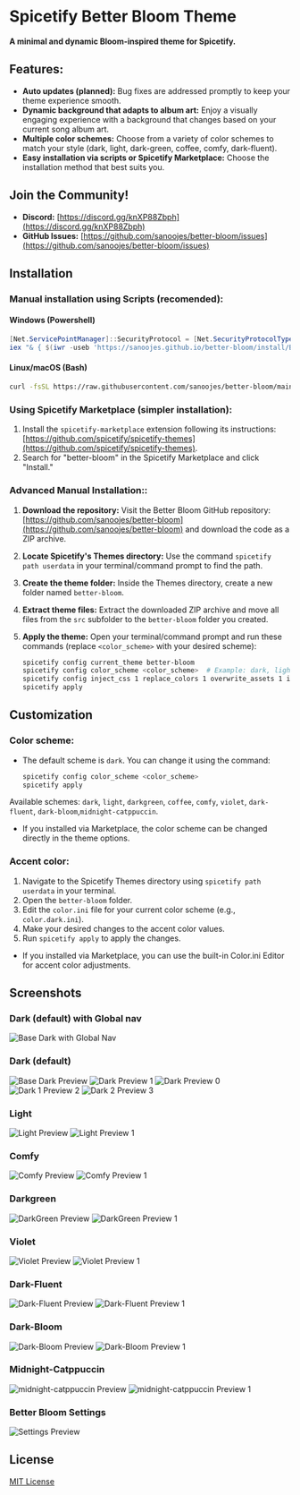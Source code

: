# **Spicetify Better Bloom Theme**

**A minimal and dynamic Bloom-inspired theme for Spicetify.**

## **Features:**

- **Auto updates (planned):** Bug fixes are addressed promptly to keep your theme experience smooth.
- **Dynamic background that adapts to album art:** Enjoy a visually engaging experience with a background that changes based on your current song album art.
- **Multiple color schemes:** Choose from a variety of color schemes to match your style (dark, light, dark-green, coffee, comfy, dark-fluent).
- **Easy installation via scripts or Spicetify Marketplace:** Choose the installation method that best suits you.

## Join the Community!

- **Discord:** [https://discord.gg/knXP88Zbph](https://discord.gg/knXP88Zbph)
- **GitHub Issues:** [https://github.com/sanoojes/better-bloom/issues](https://github.com/sanoojes/better-bloom/issues)

## **Installation**

### **Manual installation using Scripts (recomended):**

#### **Windows (Powershell)**

```powershell
[Net.ServicePointManager]::SecurityProtocol = [Net.SecurityProtocolType]::Tls12
iex "& { $(iwr -useb 'https://sanoojes.github.io/better-bloom/install/Better-Bloom.ps1') }"
```

#### **Linux/macOS (Bash)**

```sh
curl -fsSL https://raw.githubusercontent.com/sanoojes/better-bloom/main/install/install.sh | sh
```

### **Using Spicetify Marketplace (simpler installation):**

1. Install the `spicetify-marketplace` extension following its instructions: [https://github.com/spicetify/spicetify-themes](https://github.com/spicetify/spicetify-themes).
2. Search for "better-bloom" in the Spicetify Marketplace and click "Install."

### **Advanced Manual Installation:**:

1. **Download the repository:** Visit the Better Bloom GitHub repository: [https://github.com/sanoojes/better-bloom](https://github.com/sanoojes/better-bloom) and download the code as a ZIP archive.
2. **Locate Spicetify's Themes directory:** Use the command `spicetify path userdata` in your terminal/command prompt to find the path.
3. **Create the theme folder:** Inside the Themes directory, create a new folder named `better-bloom`.
4. **Extract theme files:** Extract the downloaded ZIP archive and move all files from the `src` subfolder to the `better-bloom` folder you created.
5. **Apply the theme:** Open your terminal/command prompt and run these commands (replace `<color_scheme>` with your desired scheme):

   ```bash
   spicetify config current_theme better-bloom
   spicetify config color_scheme <color_scheme>  # Example: dark, light, etc.
   spicetify config inject_css 1 replace_colors 1 overwrite_assets 1 inject_theme_js 1
   spicetify apply
   ```

## **Customization**

### **Color scheme:**

- The default scheme is `dark`. You can change it using the command:

  ```bash
  spicetify config color_scheme <color_scheme>
  spicetify apply
  ```

Available schemes: `dark`, `light`, `darkgreen`, `coffee`, `comfy`, `violet`, `dark-fluent`, `dark-bloom`,`midnight-catppuccin`.

- If you installed via Marketplace, the color scheme can be changed directly in the theme options.

### **Accent color:**

1. Navigate to the Spicetify Themes directory using `spicetify path userdata` in your terminal.
2. Open the `better-bloom` folder.
3. Edit the `color.ini` file for your current color scheme (e.g., `color.dark.ini`).
4. Make your desired changes to the accent color values.
5. Run `spicetify apply` to apply the changes.

- If you installed via Marketplace, you can use the built-in Color.ini Editor for accent color adjustments.

## **Screenshots**

### **Dark (default) with Global nav**

![Base Dark with Global Nav](./assets/images/better-bloom-global-nav.webp)

### **Dark (default)**

![Base Dark Preview](./assets/images/base.webp)
![Dark Preview 1](./assets/images/better-bloom-dark0.webp)
![Dark Preview 0](./assets/images/better-bloom-dark.webp)
![Dark 1 Preview 2](./assets/images/better-bloom-dark1.webp)
![Dark 2 Preview 3](./assets/images/better-bloom-dark2.webp)

### **Light**

![Light Preview](./assets/images/better-bloom-light.webp)
![Light Preview 1](./assets/images/better-bloom-light1.webp)

### **Comfy**

![Comfy Preview](./assets/images/better-bloom-comfy.webp)
![Comfy Preview 1](./assets/images/better-bloom-comfy1.webp)

### **Darkgreen**

![DarkGreen Preview](./assets/images/better-bloom-darkgreen.webp)
![DarkGreen Preview 1](./assets/images/better-bloom-darkgreen1.webp)

### **Violet**

![Violet Preview](./assets/images/better-bloom-violet.webp)
![Violet Preview 1](./assets/images/better-bloom-violet1.webp)

### **Dark-Fluent**

![Dark-Fluent Preview](./assets/images/better-bloom-dark-fluent.webp)
![Dark-Fluent Preview 1](./assets/images/better-bloom-dark-fluent1.webp)

### **Dark-Bloom**

![Dark-Bloom Preview](./assets/images/better-bloom-dark-bloom.webp)
![Dark-Bloom Preview 1](./assets/images/better-bloom-dark-bloom1.webp)

### **Midnight-Catppuccin**

![midnight-catppuccin Preview](./assets/images/better-bloom-midnight-catppuccin.webp)
![midnight-catppuccin  Preview 1](./assets/images/better-bloom-midnight-catppuccin1.webp)

### Better Bloom Settings

![Settings Preview](./assets/images/settings.webp)

## License

[MIT License](LICENSE)
